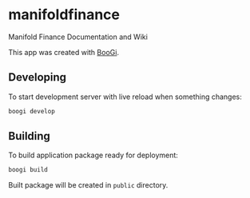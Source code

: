 # manifoldfinance

Manifold Finance Documentation and Wiki

This app was created with [BooGi](https://boogi.netlify.app).

## Developing

To start development server with live reload when something changes:

```bash
boogi develop
```

## Building

To build application package ready for deployment:

```bash
boogi build
```

Built package will be created in `public` directory.